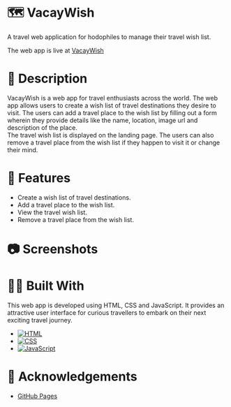 # 🗺 VacayWish  

A travel web application for hodophiles to manage their travel wish list.

The web app is live at [VacayWish](https://abhithere.github.io/vacaywish/)

# 📃 Description

VacayWish is a web app for travel enthusiasts across the world.
The web app allows users to create a wish list of travel destinations they desire to visit.
The users can add a travel place to the wish list by filling out a form wherein they provide details like the name, location, image url and description of the place.  
The travel wish list is displayed on the landing page. The users can also remove a travel place from the wish list if they happen to visit it or change their mind.

# 🎯 Features

* Create a wish list of travel destinations.
* Add a travel place to the wish list.
* View the travel wish list.
* Remove a travel place from the wish list.

# 📷 Screenshots

# 👨‍💻 Built With

This web app is developed using HTML, CSS and JavaScript. It provides an attractive user interface for curious travellers to embark on their next exciting travel journey.

* [![HTML][html-shield]][html-url]
* [![CSS][css-shield]][css-url]
* [![JavaScript][javascript-shield]][javascript-url]

# 📝 Acknowledgements

* [GitHub Pages](https://pages.github.com)

<!-- REFERENCE VARIABLES -->
[html-shield]: https://img.shields.io/badge/html5-%23E34F26.svg?style=for-the-badge&logo=html5&logoColor=white
[html-url]: https://www.w3.org/html/
[css-shield]: https://img.shields.io/badge/css3-%231572B6.svg?style=for-the-badge&logo=css3&logoColor=white
[css-url]: https://www.w3.org/Style/CSS/Overview.en.html
[javascript-shield]: https://img.shields.io/badge/javascript-%23323330.svg?style=for-the-badge&logo=javascript&logoColor=%23F7DF1E
[javascript-url]: https://tc39.es/ecma262/
